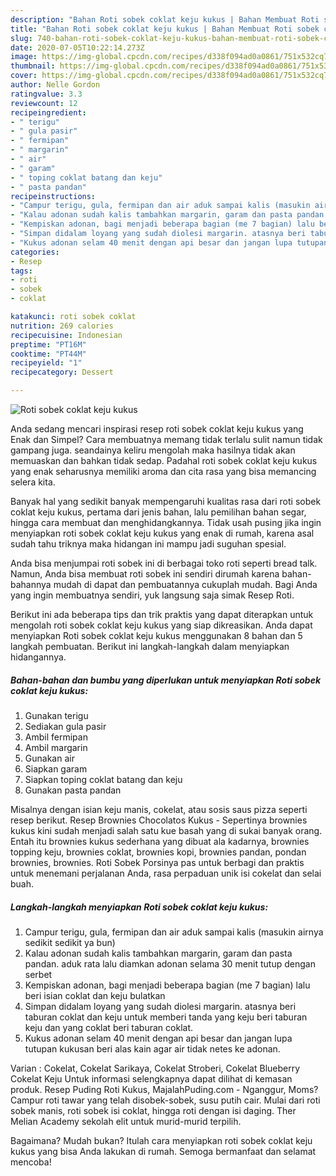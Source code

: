 ```yaml
---
description: "Bahan Roti sobek coklat keju kukus | Bahan Membuat Roti sobek coklat keju kukus Yang Enak dan Simpel"
title: "Bahan Roti sobek coklat keju kukus | Bahan Membuat Roti sobek coklat keju kukus Yang Enak dan Simpel"
slug: 740-bahan-roti-sobek-coklat-keju-kukus-bahan-membuat-roti-sobek-coklat-keju-kukus-yang-enak-dan-simpel
date: 2020-07-05T10:22:14.273Z
image: https://img-global.cpcdn.com/recipes/d338f094ad0a0861/751x532cq70/roti-sobek-coklat-keju-kukus-foto-resep-utama.jpg
thumbnail: https://img-global.cpcdn.com/recipes/d338f094ad0a0861/751x532cq70/roti-sobek-coklat-keju-kukus-foto-resep-utama.jpg
cover: https://img-global.cpcdn.com/recipes/d338f094ad0a0861/751x532cq70/roti-sobek-coklat-keju-kukus-foto-resep-utama.jpg
author: Nelle Gordon
ratingvalue: 3.3
reviewcount: 12
recipeingredient:
- " terigu"
- " gula pasir"
- " fermipan"
- " margarin"
- " air"
- " garam"
- " toping coklat batang dan keju"
- " pasta pandan"
recipeinstructions:
- "Campur terigu, gula, fermipan dan air aduk sampai kalis (masukin airnya sedikit sedikit ya bun)"
- "Kalau adonan sudah kalis tambahkan margarin, garam dan pasta pandan. aduk rata lalu diamkan adonan selama 30 menit tutup dengan serbet"
- "Kempiskan adonan, bagi menjadi beberapa bagian (me 7 bagian) lalu beri isian coklat dan keju bulatkan"
- "Simpan didalam loyang yang sudah diolesi margarin. atasnya beri taburan coklat dan keju untuk memberi tanda yang keju beri taburan keju dan yang coklat beri taburan coklat."
- "Kukus adonan selam 40 menit dengan api besar dan jangan lupa tutupan kukusan beri alas kain agar air tidak netes ke adonan."
categories:
- Resep
tags:
- roti
- sobek
- coklat

katakunci: roti sobek coklat 
nutrition: 269 calories
recipecuisine: Indonesian
preptime: "PT16M"
cooktime: "PT44M"
recipeyield: "1"
recipecategory: Dessert

---
```



![Roti sobek coklat keju kukus](https://img-global.cpcdn.com/recipes/d338f094ad0a0861/751x532cq70/roti-sobek-coklat-keju-kukus-foto-resep-utama.jpg)

Anda sedang mencari inspirasi resep roti sobek coklat keju kukus yang Enak dan Simpel? Cara membuatnya memang tidak terlalu sulit namun tidak gampang juga. seandainya keliru mengolah maka hasilnya tidak akan memuaskan dan bahkan tidak sedap. Padahal roti sobek coklat keju kukus yang enak seharusnya memiliki aroma dan cita rasa yang bisa memancing selera kita.

Banyak hal yang sedikit banyak mempengaruhi kualitas rasa dari roti sobek coklat keju kukus, pertama dari jenis bahan, lalu pemilihan bahan segar, hingga cara membuat dan menghidangkannya. Tidak usah pusing jika ingin menyiapkan roti sobek coklat keju kukus yang enak di rumah, karena asal sudah tahu triknya maka hidangan ini mampu jadi suguhan spesial.

Anda bisa menjumpai roti sobek ini di berbagai toko roti seperti bread talk. Namun, Anda bisa membuat roti sobek ini sendiri dirumah karena bahan-bahannya mudah di dapat dan pembuatannya cukuplah mudah. Bagi Anda yang ingin membuatnya sendiri, yuk langsung saja simak Resep Roti.


Berikut ini ada beberapa tips dan trik praktis yang dapat diterapkan untuk mengolah roti sobek coklat keju kukus yang siap dikreasikan. Anda dapat menyiapkan Roti sobek coklat keju kukus menggunakan 8 bahan dan 5 langkah pembuatan. Berikut ini langkah-langkah dalam menyiapkan hidangannya.

<!--inarticleads1-->

##### Bahan-bahan dan bumbu yang diperlukan untuk menyiapkan Roti sobek coklat keju kukus:

1. Gunakan  terigu
1. Sediakan  gula pasir
1. Ambil  fermipan
1. Ambil  margarin
1. Gunakan  air
1. Siapkan  garam
1. Siapkan  toping coklat batang dan keju
1. Gunakan  pasta pandan


Misalnya dengan isian keju manis, cokelat, atau sosis saus pizza seperti resep berikut. Resep Brownies Chocolatos Kukus - Sepertinya brownies kukus kini sudah menjadi salah satu kue basah yang di sukai banyak orang. Entah itu brownies kukus sederhana yang dibuat ala kadarnya, brownies topping keju, brownies coklat, brownies kopi, brownies pandan, pondan brownies, brownies. Roti Sobek Porsinya pas untuk berbagi dan praktis untuk menemani perjalanan Anda, rasa perpaduan unik isi cokelat dan selai buah. 

<!--inarticleads2-->

##### Langkah-langkah menyiapkan Roti sobek coklat keju kukus:

1. Campur terigu, gula, fermipan dan air aduk sampai kalis (masukin airnya sedikit sedikit ya bun)
1. Kalau adonan sudah kalis tambahkan margarin, garam dan pasta pandan. aduk rata lalu diamkan adonan selama 30 menit tutup dengan serbet
1. Kempiskan adonan, bagi menjadi beberapa bagian (me 7 bagian) lalu beri isian coklat dan keju bulatkan
1. Simpan didalam loyang yang sudah diolesi margarin. atasnya beri taburan coklat dan keju untuk memberi tanda yang keju beri taburan keju dan yang coklat beri taburan coklat.
1. Kukus adonan selam 40 menit dengan api besar dan jangan lupa tutupan kukusan beri alas kain agar air tidak netes ke adonan.


Varian : Cokelat, Cokelat Sarikaya, Cokelat Stroberi, Cokelat Blueberry Cokelat Keju Untuk informasi selengkapnya dapat dilihat di kemasan produk. Resep Puding Roti Kukus, MajalahPuding.com - Nganggur, Moms? Campur roti tawar yang telah disobek-sobek, susu putih cair. Mulai dari roti sobek manis, roti sobek isi coklat, hingga roti dengan isi daging. Ther Melian Academy sekolah elit untuk murid-murid terpilih. 

Bagaimana? Mudah bukan? Itulah cara menyiapkan roti sobek coklat keju kukus yang bisa Anda lakukan di rumah. Semoga bermanfaat dan selamat mencoba!
